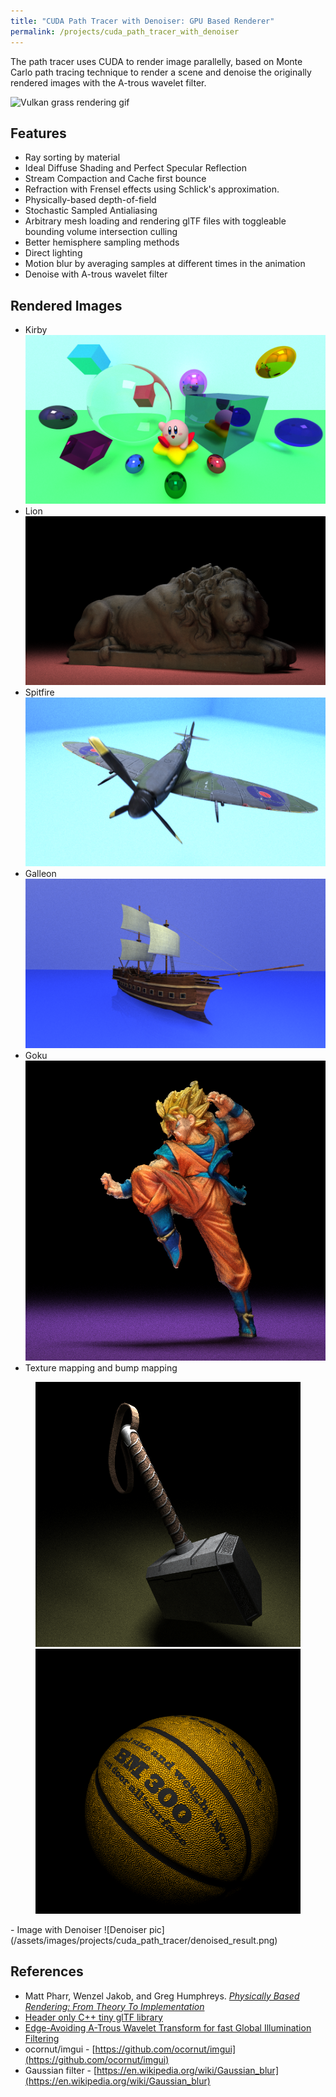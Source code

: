 ```yaml
---
title: "CUDA Path Tracer with Denoiser: GPU Based Renderer"
permalink: /projects/cuda_path_tracer_with_denoiser
---
```


The path tracer uses CUDA to render image parallelly, based on Monte Carlo path tracing technique to render a scene and denoise the originally rendered images with the A-trous wavelet filter.

![Vulkan grass rendering gif](/assets/images/projects/cuda_path_tracer/pathtracing_first_demo.gif)

## Features
- Ray sorting by material
- Ideal Diffuse Shading and Perfect Specular Reflection
- Stream Compaction and Cache first bounce
- Refraction with Frensel effects using Schlick's approximation.
- Physically-based depth-of-field
- Stochastic Sampled Antialiasing
- Arbitrary mesh loading and rendering glTF files with toggleable bounding volume intersection culling
- Better hemisphere sampling methods
- Direct lighting
- Motion blur by averaging samples at different times in the animation
- Denoise with A-trous wavelet filter

## Rendered Images
- Kirby
![Kirby rendered pic](/assets/images/projects/cuda_path_tracer/cornell_kirby.png)
- Lion
![Lion rendered pic](/assets/images/projects/cuda_path_tracer/lion.png)
- Spitfire
![Spitfire rendered pic](/assets/images/projects/cuda_path_tracer/spitfire.png)
- Galleon  
![Galleon rendered pic](/assets/images/projects/cuda_path_tracer/galleon.png)
- Goku  
![Galleon rendered pic](/assets/images/projects/cuda_path_tracer/goku.png)
- Texture mapping and bump mapping
<figure class="half">
    <a href="/assets/images/projects/cuda_path_tracer/mjolnir.png"><img src="/assets/images/projects/cuda_path_tracer/mjolnir.png"></a>
    <a href="/assets/images/projects/cuda_path_tracer/basketball.png"><img src="/assets/images/projects/cuda_path_tracer/basketball.png"></a>
</figure>
- Image with Denoiser
![Denoiser pic](/assets/images/projects/cuda_path_tracer/denoised_result.png)

## References
- Matt Pharr, Wenzel Jakob, and Greg Humphreys. *[Physically Based Rendering: From Theory To Implementation](http://www.pbr-book.org/)*
- [Header only C++ tiny glTF library](https://github.com/syoyo/tinygltf/)
- [Edge-Avoiding A-Trous Wavelet Transform for fast Global Illumination Filtering](https://jo.dreggn.org/home/2010_atrous.pdf)
- ocornut/imgui - [https://github.com/ocornut/imgui](https://github.com/ocornut/imgui)
- Gaussian filter - [https://en.wikipedia.org/wiki/Gaussian_blur](https://en.wikipedia.org/wiki/Gaussian_blur)